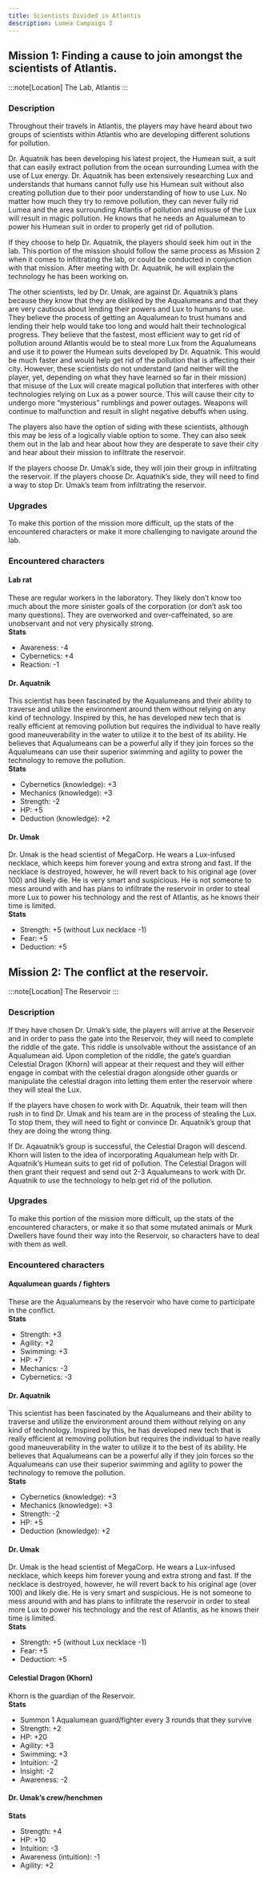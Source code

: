 ```yaml
---
title: Scientists Divided in Atlantis
description: Lumea Campaign 3
---
```


## Mission 1: Finding a cause to join amongst the scientists of Atlantis.

:::note[Location]
The Lab, Atlantis
:::

### Description

Throughout their travels in Atlantis, the players may have heard about two groups of scientists within Atlantis who are developing different solutions for pollution.

Dr. Aquatnik has been developing his latest project, the Humean suit, a suit that can easily extract pollution from the ocean surrounding Lumea with the use of Lux energy. Dr. Aquatnik has been extensively researching Lux and understands that humans cannot fully use his Humean suit without also creating pollution due to their poor understanding of how to use Lux. No matter how much they try to remove pollution, they can never fully rid Lumea and the area surrounding Atlantis of pollution and misuse of the Lux will result in magic pollution. He knows that he needs an Aqualumean to power his Humean suit in order to properly get rid of pollution.

If they choose to help Dr. Aquatnik, the players should seek him out in the lab. This portion of the mission should follow the same process as Mission 2 when it comes to infiltrating the lab, or could be conducted in conjunction with that mission. After meeting with Dr. Aquatnik, he will explain the technology he has been working on.

The other scientists, led by Dr. Umak, are against Dr. Aquatnik’s plans because they know that they are disliked by the Aqualumeans and that they are very cautious about lending their powers and Lux to humans to use. They believe the process of getting an Aqualumean to trust humans and lending their help would take too long and would halt their technological progress. They believe that the fastest, most efficient way to get rid of pollution around Atlantis would be to steal more Lux from the Aqualumeans and use it to power the Humean suits developed by Dr. Aquatnik. This would be much faster and would help get rid of the pollution that is affecting their city. However, these scientists do not understand (and neither will the player, yet, depending on what they have learned so far in their mission) that misuse of the Lux will create magical pollution that interferes with other technologies relying on Lux as a power source. This will cause their city to undergo more “mysterious” rumblings and power outages. Weapons will continue to malfunction and result in slight negative debuffs when using.

The players also have the option of siding with these scientists, although this may be less of a logically viable option to some. They can also seek them out in the lab and hear about how they are desperate to save their city and hear about their mission to infiltrate the reservoir.

If the players choose Dr. Umak’s side, they will join their group in infiltrating the reservoir. If the players choose Dr. Aquatnik’s side, they will need to find a way to stop Dr. Umak’s team from infiltrating the reservoir.

### Upgrades
To make this portion of the mission more difficult, up the stats of the encountered characters or make it more challenging to navigate around the lab.


### Encountered characters
#### Lab rat
These are regular workers in the laboratory. They likely don’t know too much about the more sinister goals of the corporation (or don’t ask too many questions). They are overworked and over-caffeinated, so are unobservant and not very physically strong.  
**Stats**  
- Awareness: -4  
- Cybernetics: +4  
- Reaction: -1  

#### Dr. Aquatnik
This scientist has been fascinated by the Aqualumeans and their ability to traverse and utilize the environment around them without relying on any kind of technology. Inspired by this, he has developed new tech that is really efficient at removing pollution but requires the individual to have really good maneuverability in the water to utilize it to the best of its ability. He believes that Aqualumeans can be a powerful ally if they join forces so the Aqualumeans can use their superior swimming and agility to power the technology to remove the pollution.  
**Stats**  
- Cybernetics (knowledge): +3  
- Mechanics (knowledge): +3  
- Strength: -2  
- HP: +5  
- Deduction (knowledge): +2  

#### Dr. Umak
Dr. Umak is the head scientist of MegaCorp. He wears a Lux-infused necklace, which keeps him forever young and extra strong and fast. If the necklace is destroyed, however, he will revert back to his original age (over 100) and likely die. He is very smart and suspicious. He is not someone to mess around with and has plans to infiltrate the reservoir in order to steal more Lux to power his technology and the rest of Atlantis, as he knows their time is limited.  
**Stats**  
- Strength: +5 (without Lux necklace -1)  
- Fear: +5  
- Deduction: +5  

## Mission 2: The conflict at the reservoir.
:::note[Location]
The Reservoir
:::

### Description
If they have chosen Dr. Umak’s side, the players will arrive at the Reservoir and in order to pass the gate into the Reservoir, they will need to complete the riddle of the gate. This riddle is unsolvable without the assistance of an Aqualumean aid. Upon completion of the riddle, the gate’s guardian Celestial Dragon (Khorn) will appear at their request and they will either engage in combat with the celestial dragon alongside other guards or manipulate the celestial dragon into letting them enter the reservoir where they will steal the Lux.

If the players have chosen to work with Dr. Aquatnik, their team will then rush in to find Dr. Umak and his team are in the process of stealing the Lux. To stop them, they will need to fight or convince Dr. Aquatnik’s group that they are doing the wrong thing.

If Dr. Aqauatnik’s group is successful, the Celestial Dragon will descend. Khorn will listen to the idea of incorporating Aqualumean help with Dr. Aquatnik’s Humean suits to get rid of pollution. The Celestial Dragon will then grant their request and send out 2-3 Aqualumeans to work with Dr. Aquatnik to use the technology to help get rid of the pollution.

### Upgrades
To make this portion of the mission more difficult, up the stats of the encountered characters, or make it so that some mutated animals or Murk Dwellers have found their way into the Reservoir, so characters have to deal with them as well.

### Encountered characters
#### Aqualumean guards / fighters
These are the Aqualumeans by the reservoir who have come to participate in the conflict.  
**Stats**  
- Strength: +3  
- Agility: +2  
- Swimming: +3  
- HP: +7  
- Mechanics: -3  
- Cybernetics: -3  

#### Dr. Aquatnik
This scientist has been fascinated by the Aqualumeans and their ability to traverse and utilize the environment around them without relying on any kind of technology. Inspired by this, he has developed new tech that is really efficient at removing pollution but requires the individual to have really good maneuverability in the water to utilize it to the best of its ability. He believes that Aqualumeans can be a powerful ally if they join forces so the Aqualumeans can use their superior swimming and agility to power the technology to remove the pollution.  
**Stats**  
- Cybernetics (knowledge): +3  
- Mechanics (knowledge): +3  
- Strength: -2  
- HP: +5  
- Deduction (knowledge): +2  

#### Dr. Umak
Dr. Umak is the head scientist of MegaCorp. He wears a Lux-infused necklace, which keeps him forever young and extra strong and fast. If the necklace is destroyed, however, he will revert back to his original age (over 100) and likely die. He is very smart and suspicious. He is not someone to mess around with and has plans to infiltrate the reservoir in order to steal more Lux to power his technology and the rest of Atlantis, as he knows their time is limited.  
**Stats**  
- Strength: +5 (without Lux necklace -1)  
- Fear: +5  
- Deduction: +5  

#### Celestial Dragon (Khorn)
Khorn is the guardian of the Reservoir.  
**Stats**  
- Summon 1 Aqualumean guard/fighter every 3 rounds that they survive  
- Strength: +2  
- HP: +20  
- Agility: +3  
- Swimming: +3  
- Intuition: -2  
- Insight: -2  
- Awareness: -2  

#### Dr. Umak’s crew/henchmen
**Stats**  
- Strength: +4  
- HP: +10  
- Intuition: -3  
- Awareness (intuition): -1  
- Agility: +2  